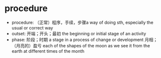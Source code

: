 # procedure

- procedure: （正常）程序，手续，步骤a way of doing sth, especially the usual or correct way
- outset: 开端；开头；最初 the beginning or initial stage of an activity
- phase: 阶段；时期 a stage in a process of change or development 月相；（月亮的）盈亏 each of the shapes of the moon as we see it from the earth at different times of the month
